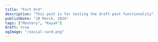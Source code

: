 ```yaml
---
title: "Fort Ord"
description: "This post is for testing the draft post functionality"
publishDate: "28 March, 2024"
tags: ["Montery", "Kayak"]
draft: true
ogImage: "/social-card.png"
---
```

